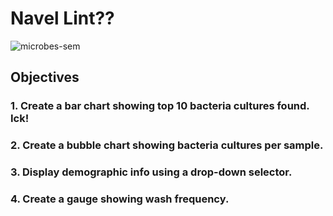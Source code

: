 # Navel Lint??

![microbes-sem](https://user-images.githubusercontent.com/67832009/193692253-614402ae-bd72-4422-a46e-5f9db8e8e00f.jpg)

## Objectives

### 1. Create a bar chart showing top 10 bacteria cultures found. Ick!

### 2. Create a bubble chart showing bacteria cultures per sample.

### 3. Display demographic info using a drop-down selector.

### 4. Create a gauge showing wash frequency.
